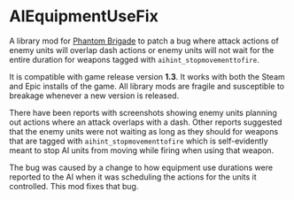 # AIEquipmentUseFix

A library mod for [Phantom Brigade](https://braceyourselfgames.com/phantom-brigade/) to patch a bug where attack actions of enemy units will overlap dash actions or enemy units will not wait for the entire duration for weapons tagged with `aihint_stopmovementtofire`.

It is compatible with game release version **1.3**. It works with both the Steam and Epic installs of the game. All library mods are fragile and susceptible to breakage whenever a new version is released.

There have been reports with screenshots showing enemy units planning out actions where an attack overlaps with a dash. Other reports suggested that the enemy units were not waiting as long as they should for weapons that are tagged with `aihint_stopmovementtofire` which is self-evidently meant to stop AI units from moving while firing when using that weapon.

The bug was caused by a change to how equipment use durations were reported to the AI when it was scheduling the actions for the units it controlled. This mod fixes that bug.
